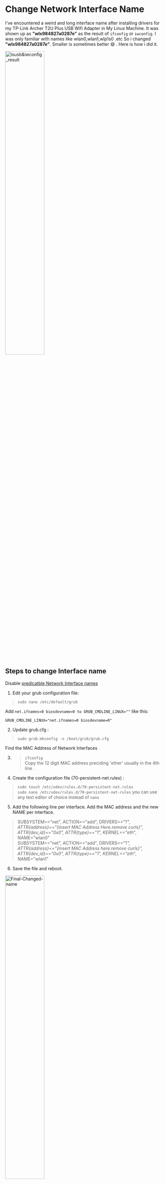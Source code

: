 # Change Network Interface Name
I've encountered a weird and long interface name after installing drivers for my TP-Link Archer T2U Plus USB Wifi Adapter in My Linux Machine. 
It was shown up as **"wlx984827a0287e"** as the result of `ifconfig` or `iwconfig`. I was only familiar with names like wlan0,wlan1,wlp1s0 .etc 
So i changed **"wlx984827a0287e"**. Smaller is sometimes better  :smile: .  Here is how i did it.

<img src="https://github.com/nlkguy/archer-t2u-plus-linux/blob/main/Images/lsusb%3Biwconfig.png" alt="lsusb&iwconfig_result" width="50%" height="50%">

## Steps to change Interface name

Disable [predicatble Network Interface names](https://wiki.archlinux.org/index.php/Network_configuration#Reverting_to_traditional_device_names)

1. Edit your grub configuration file:

>```sudo nano /etc/default/grub```

Add ```net.ifnames=0 biosdevname=0 to GRUB_CMDLINE_LINUX=""``` like this:

```GRUB_CMDLINE_LINUX="net.ifnames=0 biosdevname=0"```

2. Update grub.cfg :

>```sudo grub-mkconfig -o /boot/grub/grub.cfg```

Find the MAC Address of Network Interfaces

3. >`ifconfig`  
Copy the 12 digit MAC address preciding 'ether' usually in the 4th line .

4. Create the configuration file (70-persistent-net.rules) :

> ```sudo touch /etc/udev/rules.d/70-persistent-net.rules```  
> ```sudo nano /etc/udev/rules.d/70-persistent-net-rules```  you can use any text editor of choice instead of `nano`

5. Add the following line per interface. Add the MAC address and the new NAME per interface.

>SUBSYSTEM=="net", ACTION=="add", DRIVERS=="?*", ATTR{address}=="{insert MAC Address Here.remove curls}", ATTR{dev_id}=="0x0", ATTR{type}=="1", KERNEL=="eth*", NAME="wlan0"  
>SUBSYSTEM=="net", ACTION=="add", DRIVERS=="?*", ATTR{address}=="{insert MAC Address here.remove curls}", ATTR{dev_id}=="0x0", ATTR{type}=="1", KERNEL=="eth*", NAME="wlan1"  

6. Save the file and reboot.

<img src="https://github.com/nlkguy/archer-t2u-plus-linux/blob/main/Images/interface-name-change.png" alt="Final-Changed-name" width="50%" height="50%">


### References
[Mellanox Community](https://community.mellanox.com/s/article/howto-change-network-interface-name-in-linux-permanently)  
[Stack Exchange](https://unix.stackexchange.com/questions/328485/ubuntu-16-04-change-interface-name)  
[Shellhacks.com](https://www.shellhacks.com/change-network-interface-name-eth0-eth1-eth2/)
